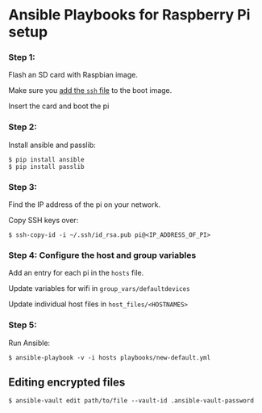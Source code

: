 # Ansible Playbooks for Raspberry Pi setup

### Step 1:

Flash an SD card with Raspbian image.

Make sure you [add the `ssh` file](https://www.raspberrypi.org/forums/viewtopic.php?t=129727) to the boot image.

Insert the card and boot the pi

### Step 2:

Install ansible and passlib:

    $ pip install ansible
    $ pip install passlib

### Step 3:

Find the IP address of the pi on your network.

Copy SSH keys over:

    $ ssh-copy-id -i ~/.ssh/id_rsa.pub pi@<IP_ADDRESS_OF_PI>

### Step 4: Configure the host and group variables

Add an entry for each pi in the `hosts` file.

Update variables for wifi in `group_vars/defaultdevices`

Update individual host files in `host_files/<HOSTNAMES>`

### Step 5:

Run Ansible:

    $ ansible-playbook -v -i hosts playbooks/new-default.yml

## Editing encrypted files

    $ ansible-vault edit path/to/file --vault-id .ansible-vault-password
